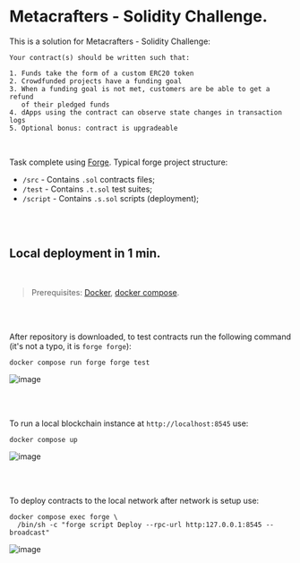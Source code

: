 # Metacrafters - Solidity Challenge.

This is a solution for Metacrafters - Solidity Challenge:

```
Your contract(s) should be written such that:

1. Funds take the form of a custom ERC20 token
2. Crowdfunded projects have a funding goal
3. When a funding goal is not met, customers are be able to get a refund
   of their pledged funds
4. dApps using the contract can observe state changes in transaction logs
5. Optional bonus: contract is upgradeable
```

<br>

Task complete using [Forge](https://book.getfoundry.sh/). Typical forge project structure:

- `/src`    - Contains `.sol` contracts files;
- `/test`   - Contains `.t.sol` test suites;
- `/script` - Contains `.s.sol` scripts (deployment);

<br>
<br>

## Local deployment in 1 min.

<br>

> Prerequisites: [Docker](https://docs.docker.com/engine/install/), [docker compose](https://docs.docker.com/compose/install/).

<br>
<br>

After repository is downloaded, to test contracts run the following command  
(it's not a typo, it is `forge forge`):

```
docker compose run forge forge test
```

![image](https://user-images.githubusercontent.com/62797411/212988333-5ca00164-6f78-4528-8b26-acfce36cf549.png)


<br>
<br>

To run a local blockchain instance at `http://localhost:8545` use:

```
docker compose up
```

![image](https://user-images.githubusercontent.com/62797411/212989528-0f2436a2-d6f0-4056-ade0-31442968a2b8.png)

<br>
<br>

To deploy contracts to the local network after network is setup use:

```
docker compose exec forge \
  /bin/sh -c "forge script Deploy --rpc-url http:127.0.0.1:8545 --broadcast"
```

![image](https://user-images.githubusercontent.com/62797411/212990150-f4cd7595-a64e-49ca-bb1f-99270599fb7b.png)

<br>
<br>
<br>
<br>
